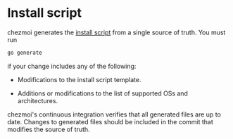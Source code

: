 # Install script

chezmoi generates the [install
script](https://github.com/twpayne/chezmoi/blob/master/assets/scripts/install.sh)
from a single source of truth. You must run

```sh
go generate
```

if your change includes any of the following:

* Modifications to the install script template.

* Additions or modifications to the list of supported OSs and architectures.

chezmoi's continuous integration verifies that all generated files are up to
date. Changes to generated files should be included in the commit that modifies
the source of truth.
